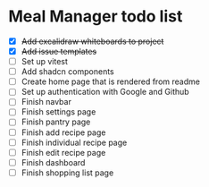 # Meal Manager todo list
* [x] ~~Add excalidraw whiteboards to project~~
* [x] ~~Add issue templates~~
* [ ] Set up vitest
* [ ] Add shadcn components
* [ ] Create home page that is rendered from readme
* [ ] Set up authentication with Google and Github
* [ ] Finish navbar
* [ ] Finish settings page
* [ ] Finish pantry page
* [ ] Finish add recipe page
* [ ] Finish individual recipe page
* [ ] Finish edit recipe page
* [ ] Finish dashboard
* [ ] Finish shopping list page
